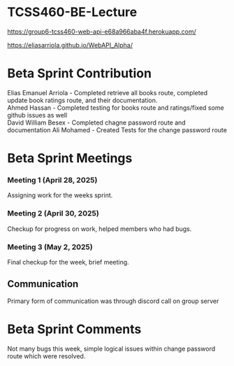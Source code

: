 # TCSS460-BE-Lecture
 https://group6-tcss460-web-api-e68a966aba4f.herokuapp.com/  
 
 https://eliasarriola.github.io/WebAPI_Alpha/
 
 # Beta Sprint Contribution
Elias Emanuel Arriola - Completed retrieve all books route, completed update book ratings route, and their documentation.  
Ahmed Hassan -  Completed testing for books route and ratings/fixed some github issues as well  
David William Besex - Completed chagne password route and documentation 
Ali Mohamed - Created Tests for the change password route

# Beta Sprint Meetings
### Meeting 1 (April 28, 2025)
Assigning work for the weeks sprint.

### Meeting 2 (April 30, 2025)
Checkup for progress on work, helped members who had bugs.

### Meeting 3 (May 2, 2025)
Final checkup for the week, brief meeting.

## Communication
Primary form of communication was through discord call on group server  

# Beta Sprint Comments
Not many bugs this week, simple logical issues within change password route which were resolved.
